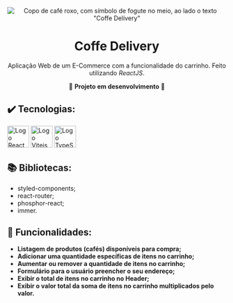 <div align="center">

![Copo de café roxo, com símbolo de fogute no meio, ao lado o texto "Coffe Delivery"](https://user-images.githubusercontent.com/97968740/189010139-fa81ccd9-5a84-458b-bc18-a691a8f7b0af.svg)

# Coffe Delivery

Aplicação Web de um E-Commerce com a funcionalidade do carrinho. Feito utilizando _ReactJS_.

<!-- :link: <https://ignite-timer-davirlima.vercel.app/> :link: -->

:construction: **Projeto em desenvolvimento** :construction:

</div>

## :heavy_check_mark: Tecnologias:

<div>
  <img 
    height="50px"
    src="https://cdn.jsdelivr.net/gh/devicons/devicon/icons/react/react-original.svg"
    alt="Logo React"
  />
  <img
      height="50px"
      src="https://vitejs.dev/logo-with-shadow.png"
      alt="Logo Vitejs"
  />
  <img 
    height="50px"
    src="https://cdn.jsdelivr.net/gh/devicons/devicon/icons/typescript/typescript-original.svg"
    alt="Logo TypeScript"
  />
</div>

## :books: Bibliotecas:

- styled-components;
- react-router;
- phosphor-react;
- immer.

## :hammer: Funcionalidades:

- **Listagem de produtos (cafés) disponíveis para compra;**
- **Adicionar uma quantidade específicas de itens no carrinho;**
- **Aumentar ou remover a quantidade de itens no carrinho;**
- **Formulário para o usuário preencher o seu endereço;**
- **Exibir o total de itens no carrinho no Header;**
- **Exibir o valor total da soma de itens no carrinho multiplicados pelo valor.**

<!--
## :computer: Interfaces:

<div align="center">
  <img
   src="https://user-images.githubusercontent.com/97968740/186976072-99c0eb02-235e-4eb3-bfd9-b9ca1dc4fbd7.png"
   alt="Interface da Aplicação To do List, tema light, em Desktop e Laptop"
   width=74%
  />
  <img
   src="https://user-images.githubusercontent.com/97968740/186976329-70cdab9a-4473-47e0-b0d2-a7d8cfd63803.png"
   alt="Interface da Aplicação To do List, tema light, em Mobile"
   width=25%
  />
  <img
   src="https://user-images.githubusercontent.com/97968740/186976587-693d3f77-abbf-4970-b7c7-a3c41173b63a.png"
   alt="Interface da Aplicação To do List, tema dark, em Desktop e Laptop"
   width=74%
  />
  <img
   src="https://user-images.githubusercontent.com/97968740/186976411-32f34e92-f6ae-4d33-9480-6ced1ae7f59c.png"
   alt="Interface da Aplicação To do List, tema dark, em Desktop e Laptop"
   width=25%
  />
  <img
   src="https://user-images.githubusercontent.com/97968740/186977015-fb8fc144-fa5a-489c-beff-7b2114fb9f7a.gif"
   alt="GIF demonstrativo da aplicação"
   width=99%
   align="center"
  />
</div>
-->
